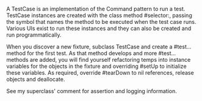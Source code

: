 A TestCase is an implementation of the Command pattern to run a test.  TestCase instances are created with the class method #selector:, passing the symbol that names the method to be executed when the test case runs.  Various UIs exist to run these instances and they can also be created and run programmatically.When you discover a new fixture, subclass TestCase and create a #test... method for the first test.  As that method develops and more #test... methods are added, you will find yourself refactoring temps into instance variables for the objects in the fixture and overriding #setUp to initialize these variables.  As required, override #tearDown to nil references, release objects and deallocate.See my superclass' comment for assertion and logging information.